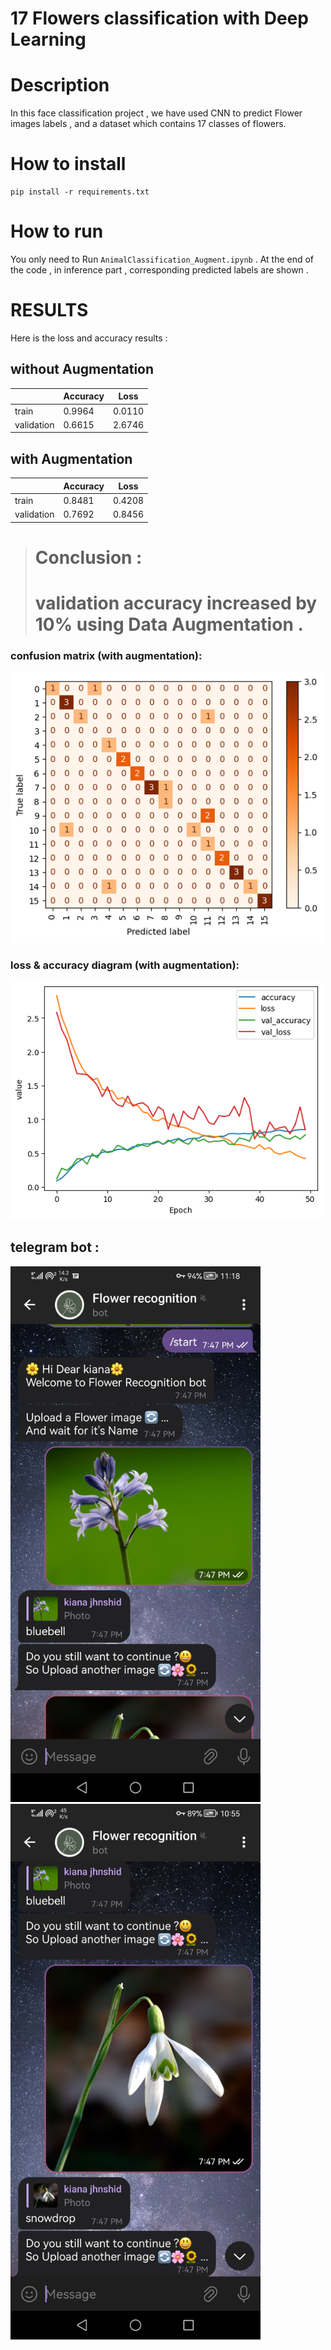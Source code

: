 # 17 Flowers classification with Deep Learning


# Description 
In this face classification project ,  we have used CNN to predict Flower images labels , and a dataset which contains 17 classes of flowers.


# How to install 
```
pip install -r requirements.txt 
```


# How to run 


You only need to Run `AnimalClassification_Augment.ipynb` . At the end of the code , in inference part , corresponding predicted labels are shown .  


# RESULTS 
Here is the loss and accuracy results :
## without Augmentation 
|| Accuracy  | Loss |
| ------------ | ------------- | ------------- |
train  | 0.9964  | 0.0110 |
validation   | 0.6615  | 2.6746 |

## with Augmentation 
|| Accuracy  | Loss |
| ------------ | ------------- | ------------- |
train  | 0.8481  | 0.4208 |
validation   | 0.7692  | 0.8456 |

> # Conclusion :
> # validation accuracy increased by 10% using Data Augmentation .

### confusion matrix (with augmentation):
<p float="center">
    <img src  = "https://github.com/kiana-jahanshid/DeepLearning_classification/blob/main/Flower%20Classification/assets/confmat.png" width=500 /> 
</p>

### loss & accuracy diagram (with augmentation):
<p float="center">
    <img src  = "https://github.com/kiana-jahanshid/DeepLearning_classification/blob/main/Flower%20Classification/assets/loss_acc.png" width=500 /> 
</p>


## telegram bot :
<p float="center">
    <img src  = "https://github.com/kiana-jahanshid/DeepLearning_classification/blob/main/Flower%20Classification/assets/bot0.jpg" width=400 />   
    <img src  = "https://github.com/kiana-jahanshid/DeepLearning_classification/blob/main/Flower%20Classification/assets/bot1.jpg" width=400 /> 
</p>